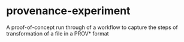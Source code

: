 # provenance-experiment
A proof-of-concept run through of a workflow to capture the steps of transformation of a file in a PROV* format
